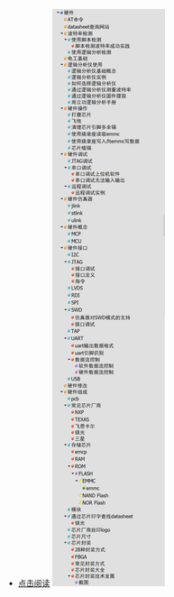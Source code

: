 * [点击阅读](https://htmlpreview.github.io/?https://github.com/fdgnneig/myblog/blob/main/IOT/%E7%89%A9%E8%81%94%E7%BD%91%E5%AE%89%E5%85%A8--%E7%A1%AC%E4%BB%B6_HTML/index.html)
![](pic/2024-07-19-19-07-21.png)